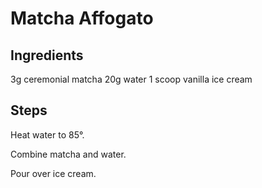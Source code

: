 # Matcha Affogato

## Ingredients

3g ceremonial matcha
20g water
1 scoop vanilla ice cream

## Steps

Heat water to 85°.

Combine matcha and water.

Pour over ice cream.
